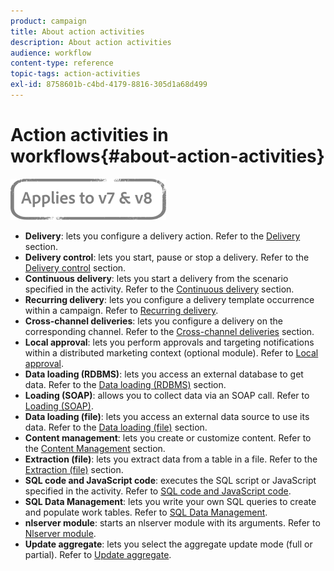 ```yaml
---
product: campaign
title: About action activities
description: About action activities
audience: workflow
content-type: reference
topic-tags: action-activities
exl-id: 8758601b-c4bd-4179-8816-305d1a68d499
---
```

# Action activities in workflows{#about-action-activities}

![](../../assets/common.svg)

* **Delivery**: lets you configure a delivery action. Refer to the [Delivery](delivery.md) section.
* **Delivery control**: lets you start, pause or stop a delivery. Refer to the [Delivery control](delivery-control.md) section.
* **Continuous delivery**: lets you start a delivery from the scenario specified in the activity. Refer to the [Continuous delivery](continuous-delivery.md) section.
* **Recurring delivery**: lets you configure a delivery template occurrence within a campaign. Refer to [Recurring delivery](recurring-delivery.md).
* **Cross-channel deliveries**: lets you configure a delivery on the corresponding channel. Refer to the [Cross-channel deliveries](cross-channel-deliveries.md) section.
* **Local approval**: lets you perform approvals and targeting notifications within a distributed marketing context (optional module). Refer to [Local approval](local-approval.md).
* **Data loading (RDBMS)**: lets you access an external database to get data. Refer to the [Data loading (RDBMS)](data-loading--rdbms-.md) section.
* **Loading (SOAP)**: allows you to collect data via an SOAP call. Refer to [Loading (SOAP)](loading--soap-.md).
* **Data loading (file)**: lets you access an external data source to use its data. Refer to the [Data loading (file)](data-loading--file-.md) section.
* **Content management**: lets you create or customize content. Refer to the [Content Management](content-management.md) section.
* **Extraction (file)**: lets you extract data from a table in a file. Refer to the [Extraction (file)](extraction--file-.md) section.
* **SQL code and JavaScript code**: executes the SQL script or JavaScript specified in the activity. Refer to [SQL code and JavaScript code](sql-code-and-javascript-code.md).
* **SQL Data Management**: lets you write your own SQL queries to create and populate work tables. Refer to [SQL Data Management](sql-data-management.md).
* **nlserver module**: starts an nlserver module with its arguments. Refer to [Nlserver module](nlserver-module.md).
* **Update aggregate**: lets you select the aggregate update mode (full or partial). Refer to [Update aggregate](update-aggregate.md).
